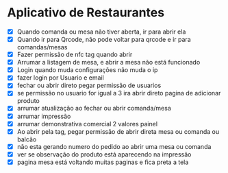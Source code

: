 # Aplicativo de Restaurantes

- [x] Quando comanda ou mesa não tiver aberta, ir para abrir ela
- [x] Quando ir para Qrcode, não pode voltar para qrcode e ir para comandas/mesas
- [x] Fazer permissão de nfc tag quando abrir
- [x] Arrumar a listagem de mesa, e abrir a mesa não está funcionado
- [x] Login quando muda configurações não muda o ip
- [x] fazer login por Usuario e email
- [x] fechar ou abrir direto pegar permissão de usuarios
- [x] se permissão no usuario for igual a 3 ira abrir direto pagina de adicionar produto
- [x] arrumar atualização ao fechar ou abrir comanda/mesa
- [x] arrumar impressão
- [x] arrumar demonstrativa comercial 2 valores painel
- [x] Ao abrir pela tag, pegar permissão de abrir direta mesa ou comanda ou balcão
- [x] não esta gerando numero do pedido ao abrir uma mesa ou comanda
- [x] ver se observação do produto está aparecendo na impressão
- [x] pagina mesa está voltando muitas paginas e fica preta a tela

